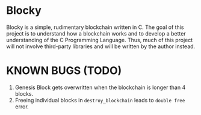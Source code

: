 # Blocky
Blocky is a simple, rudimentary blockchain written in C. The goal of this project is to understand how a blockchain works and to develop a better understanding of the C Programming Language. Thus, much of this project will not involve third-party libraries and will be written by the author instead. 

# KNOWN BUGS (TODO)
1. Genesis Block gets overwritten when the blockchain is longer than 4 blocks.
2. Freeing individual blocks in `destroy_blockchain` leads to `double free` error.
